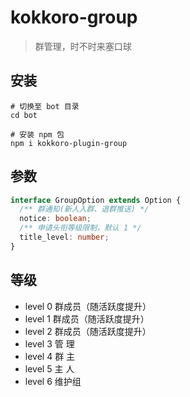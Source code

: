 # kokkoro-group

> 群管理，时不时来塞口球

## 安装

```shell
# 切换至 bot 目录
cd bot

# 安装 npm 包
npm i kokkoro-plugin-group
```

## 参数

```typescript
interface GroupOption extends Option {
  /** 群通知(新人入群、退群推送) */
  notice: boolean;
  /** 申请头衔等级限制，默认 1 */
  title_level: number;
}
```

## 等级

- level 0 群成员（随活跃度提升）
- level 1 群成员（随活跃度提升）
- level 2 群成员（随活跃度提升）
- level 3 管  理
- level 4 群  主
- level 5 主  人
- level 6 维护组
